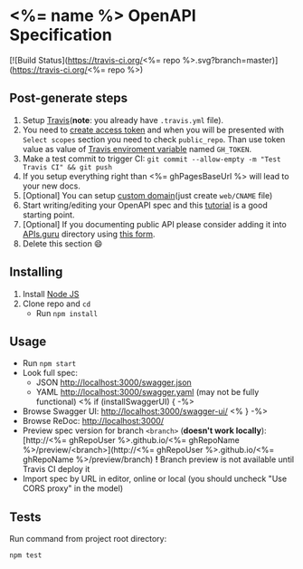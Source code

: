 # <%= name %> OpenAPI Specification
[![Build Status](https://travis-ci.org/<%= repo %>.svg?branch=master)](https://travis-ci.org/<%= repo %>)

## Post-generate steps

1. Setup [Travis](https://docs.travis-ci.com/user/getting-started/#To-get-started-with-Travis-CI)(**note**: you already have `.travis.yml` file).
2. You need to [create access token](https://help.github.com/articles/creating-an-access-token-for-command-line-use/) and when you will be presented with `Select scopes` section you need to check `public_repo`. Than use token value as value of  [Travis enviroment variable](https://docs.travis-ci.com/user/environment-variables/#Defining-Variables-in-Repository-Settings) named `GH_TOKEN`.
2. Make a test commit to trigger CI: `git commit --allow-empty -m "Test Travis CI" && git push`
3. If you setup everything right than <%= ghPagesBaseUrl %> will lead to your new docs.
4. [Optional] You can setup [custom domain](https://help.github.com/articles/using-a-custom-domain-with-github-pages/)(just create `web/CNAME` file)
5. Start writing/editing your OpenAPI spec and this [tutorial](https://apihandyman.io/writing-openapi-swagger-specification-tutorial-part-2-the-basics/) is a good starting point.
6. [Optional] If you documenting public API please consider adding it into [APIs.guru](https://APIs.guru) directory using [this form](https://apis.guru/add-api/).
7. Delete this section :smile:

## Installing

1. Install [Node JS](https://nodejs.org/)
2. Clone repo and `cd`
    + Run `npm install`

## Usage

- Run `npm start`
- Look full spec:
    + JSON [http://localhost:3000/swagger.json](http://localhost:3000/swagger.json)
    + YAML [http://localhost:3000/swagger.yaml](http://localhost:3000/swagger.yaml)  (may not be fully functional)
<% if (installSwaggerUI) { -%>
- Browse Swagger UI: [http://localhost:3000/swagger-ui/](http://localhost:3000/swagger-ui/)
<% } -%>
- Browse ReDoc: [http://localhost:3000/](http://localhost:3000/)
- Preview spec version for branch `<branch>` (**doesn't work locally**): [http://<%= ghRepoUser %>.github.io/<%= ghRepoName %>/preview/&lt;branch&gt;](http://<%= ghRepoUser %>.github.io/<%= ghRepoName %>/preview/branch)
**!** Branch preview is not available until Travis CI deploy it
- Import spec by URL in editor, online or local (you should uncheck "Use CORS proxy" in the model)

## Tests

Run command from project root directory:

```bash
npm test
```
